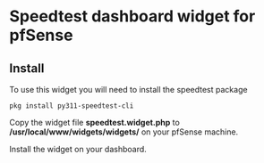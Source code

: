 # Speedtest dashboard widget for pfSense

## Install

To use this widget you will need to install the speedtest package

```
pkg install py311-speedtest-cli
```

Copy the widget file **speedtest.widget.php** to **/usr/local/www/widgets/widgets/** on your pfSense machine.

Install the widget on your dashboard.

